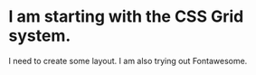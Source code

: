 # I am starting with the CSS Grid system.

I need to create some layout. I am also trying out Fontawesome.
